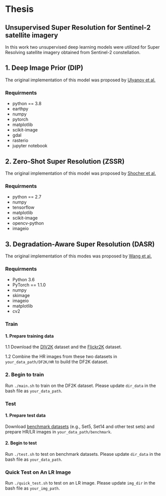 # Thesis
Unsupervised Super Resolution for Sentinel-2 satellite imagery
------------------------------------------------------------------------------------------------------------------
In this work two unsupervised deep learning models were utilized for Super Resolving satellite imagery obtained from Sentinel-2 constellation. 

## 1. Deep Image Prior (DIP) 
The original implementation of this model was proposed by [Ulyanov et al.](https://github.com/DmitryUlyanov/deep-image-prior) 

### Requirments 
- python == 3.8
- earthpy
- numpy
- pytorch
- matplotlib
- scikit-image
- gdal
- rasterio
- jupyter notebook

## 2. Zero-Shot Super Resolution (ΖSSR)
The original implementation of this model was proposed by [Shocher et al.](https://github.com/assafshocher/ZSSR) 

### Requirments 
- python == 2.7
- numpy
- tensorflow
- matplotlib
- scikit-image
- opencv-python
- imageio

## 3. Degradation-Aware Super Resolution (DASR) 
The original implementation of this modes was proposed by [Wang et al.](https://github.com/The-Learning-And-Vision-Atelier-LAVA/DASR)

### Requirments
- Python 3.6
- PyTorch == 1.1.0
- numpy
- skimage
- imageio
- matplotlib
- cv2

### Train
#### 1. Prepare training data 

1.1 Download the [DIV2K](https://data.vision.ee.ethz.ch/cvl/DIV2K/)  dataset and the [Flickr2K](http://cv.snu.ac.kr/research/EDSR/Flickr2K.tar) dataset.

1.2 Combine the HR images from these two datasets in `your_data_path/DF2K/HR` to build the DF2K dataset. 

### 2. Begin to train
Run `./main.sh` to train on the DF2K dataset. Please update `dir_data` in the bash file as `your_data_path`.


### Test
#### 1. Prepare test data 
Download [benchmark datasets](https://github.com/xinntao/BasicSR/blob/a19aac61b277f64be050cef7fe578a121d944a0e/docs/Datasets.md) (e.g., Set5, Set14 and other test sets) and prepare HR/LR images in `your_data_path/benchmark`.


#### 2. Begin to test
Run `./test.sh` to test on benchmark datasets. Please update `dir_data` in the bash file as `your_data_path`.


### Quick Test on An LR Image
Run `./quick_test.sh` to test on an LR image. Please update `img_dir` in the bash file as `your_img_path`.

